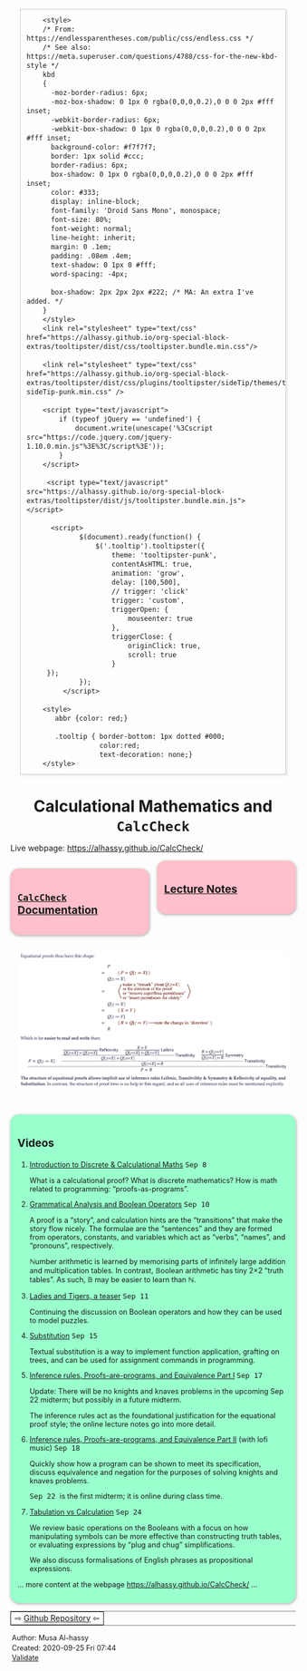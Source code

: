 <?xml version="1.0" encoding="utf-8"?>
<!DOCTYPE html PUBLIC "-//W3C//DTD XHTML 1.0 Strict//EN"
"http://www.w3.org/TR/xhtml1/DTD/xhtml1-strict.dtd">
<html xmlns="http://www.w3.org/1999/xhtml" lang="en" xml:lang="en">
<head>
<!-- 2020-09-25 Fri 07:44 -->
<meta http-equiv="Content-Type" content="text/html;charset=utf-8" />
<meta name="viewport" content="width=device-width, initial-scale=1" />
<meta name="generator" content="Org mode" />
<meta name="author" content="Musa Al-hassy" />
<meta name="description" content="Abrdiged Lecture Notes"
 />
<style type="text/css">
 <!--/*--><![CDATA[/*><!--*/
  .title  { text-align: center;
             margin-bottom: .2em; }
  .subtitle { text-align: center;
              font-size: medium;
              font-weight: bold;
              margin-top:0; }
  .todo   { font-family: monospace; color: red; }
  .done   { font-family: monospace; color: green; }
  .priority { font-family: monospace; color: orange; }
  .tag    { background-color: #eee; font-family: monospace;
            padding: 2px; font-size: 80%; font-weight: normal; }
  .timestamp { color: #bebebe; }
  .timestamp-kwd { color: #5f9ea0; }
  .org-right  { margin-left: auto; margin-right: 0px;  text-align: right; }
  .org-left   { margin-left: 0px;  margin-right: auto; text-align: left; }
  .org-center { margin-left: auto; margin-right: auto; text-align: center; }
  .underline { text-decoration: underline; }
  #postamble p, #preamble p { font-size: 90%; margin: .2em; }
  p.verse { margin-left: 3%; }
  pre {
    border: 1px solid #ccc;
    box-shadow: 3px 3px 3px #eee;
    padding: 8pt;
    font-family: monospace;
    overflow: auto;
    margin: 1.2em;
  }
  pre.src {
    position: relative;
    overflow: auto;
    padding-top: 1.2em;
  }
  pre.src:before {
    display: none;
    position: absolute;
    background-color: white;
    top: -10px;
    right: 10px;
    padding: 3px;
    border: 1px solid black;
  }
  pre.src:hover:before { display: inline;}
  /* Languages per Org manual */
  pre.src-asymptote:before { content: 'Asymptote'; }
  pre.src-awk:before { content: 'Awk'; }
  pre.src-C:before { content: 'C'; }
  /* pre.src-C++ doesn't work in CSS */
  pre.src-clojure:before { content: 'Clojure'; }
  pre.src-css:before { content: 'CSS'; }
  pre.src-D:before { content: 'D'; }
  pre.src-ditaa:before { content: 'ditaa'; }
  pre.src-dot:before { content: 'Graphviz'; }
  pre.src-calc:before { content: 'Emacs Calc'; }
  pre.src-emacs-lisp:before { content: 'Emacs Lisp'; }
  pre.src-fortran:before { content: 'Fortran'; }
  pre.src-gnuplot:before { content: 'gnuplot'; }
  pre.src-haskell:before { content: 'Haskell'; }
  pre.src-hledger:before { content: 'hledger'; }
  pre.src-java:before { content: 'Java'; }
  pre.src-js:before { content: 'Javascript'; }
  pre.src-latex:before { content: 'LaTeX'; }
  pre.src-ledger:before { content: 'Ledger'; }
  pre.src-lisp:before { content: 'Lisp'; }
  pre.src-lilypond:before { content: 'Lilypond'; }
  pre.src-lua:before { content: 'Lua'; }
  pre.src-matlab:before { content: 'MATLAB'; }
  pre.src-mscgen:before { content: 'Mscgen'; }
  pre.src-ocaml:before { content: 'Objective Caml'; }
  pre.src-octave:before { content: 'Octave'; }
  pre.src-org:before { content: 'Org mode'; }
  pre.src-oz:before { content: 'OZ'; }
  pre.src-plantuml:before { content: 'Plantuml'; }
  pre.src-processing:before { content: 'Processing.js'; }
  pre.src-python:before { content: 'Python'; }
  pre.src-R:before { content: 'R'; }
  pre.src-ruby:before { content: 'Ruby'; }
  pre.src-sass:before { content: 'Sass'; }
  pre.src-scheme:before { content: 'Scheme'; }
  pre.src-screen:before { content: 'Gnu Screen'; }
  pre.src-sed:before { content: 'Sed'; }
  pre.src-sh:before { content: 'shell'; }
  pre.src-sql:before { content: 'SQL'; }
  pre.src-sqlite:before { content: 'SQLite'; }
  /* additional languages in org.el's org-babel-load-languages alist */
  pre.src-forth:before { content: 'Forth'; }
  pre.src-io:before { content: 'IO'; }
  pre.src-J:before { content: 'J'; }
  pre.src-makefile:before { content: 'Makefile'; }
  pre.src-maxima:before { content: 'Maxima'; }
  pre.src-perl:before { content: 'Perl'; }
  pre.src-picolisp:before { content: 'Pico Lisp'; }
  pre.src-scala:before { content: 'Scala'; }
  pre.src-shell:before { content: 'Shell Script'; }
  pre.src-ebnf2ps:before { content: 'ebfn2ps'; }
  /* additional language identifiers per "defun org-babel-execute"
       in ob-*.el */
  pre.src-cpp:before  { content: 'C++'; }
  pre.src-abc:before  { content: 'ABC'; }
  pre.src-coq:before  { content: 'Coq'; }
  pre.src-groovy:before  { content: 'Groovy'; }
  /* additional language identifiers from org-babel-shell-names in
     ob-shell.el: ob-shell is the only babel language using a lambda to put
     the execution function name together. */
  pre.src-bash:before  { content: 'bash'; }
  pre.src-csh:before  { content: 'csh'; }
  pre.src-ash:before  { content: 'ash'; }
  pre.src-dash:before  { content: 'dash'; }
  pre.src-ksh:before  { content: 'ksh'; }
  pre.src-mksh:before  { content: 'mksh'; }
  pre.src-posh:before  { content: 'posh'; }
  /* Additional Emacs modes also supported by the LaTeX listings package */
  pre.src-ada:before { content: 'Ada'; }
  pre.src-asm:before { content: 'Assembler'; }
  pre.src-caml:before { content: 'Caml'; }
  pre.src-delphi:before { content: 'Delphi'; }
  pre.src-html:before { content: 'HTML'; }
  pre.src-idl:before { content: 'IDL'; }
  pre.src-mercury:before { content: 'Mercury'; }
  pre.src-metapost:before { content: 'MetaPost'; }
  pre.src-modula-2:before { content: 'Modula-2'; }
  pre.src-pascal:before { content: 'Pascal'; }
  pre.src-ps:before { content: 'PostScript'; }
  pre.src-prolog:before { content: 'Prolog'; }
  pre.src-simula:before { content: 'Simula'; }
  pre.src-tcl:before { content: 'tcl'; }
  pre.src-tex:before { content: 'TeX'; }
  pre.src-plain-tex:before { content: 'Plain TeX'; }
  pre.src-verilog:before { content: 'Verilog'; }
  pre.src-vhdl:before { content: 'VHDL'; }
  pre.src-xml:before { content: 'XML'; }
  pre.src-nxml:before { content: 'XML'; }
  /* add a generic configuration mode; LaTeX export needs an additional
     (add-to-list 'org-latex-listings-langs '(conf " ")) in .emacs */
  pre.src-conf:before { content: 'Configuration File'; }

  table { border-collapse:collapse; }
  caption.t-above { caption-side: top; }
  caption.t-bottom { caption-side: bottom; }
  td, th { vertical-align:top;  }
  th.org-right  { text-align: center;  }
  th.org-left   { text-align: center;   }
  th.org-center { text-align: center; }
  td.org-right  { text-align: right;  }
  td.org-left   { text-align: left;   }
  td.org-center { text-align: center; }
  dt { font-weight: bold; }
  .footpara { display: inline; }
  .footdef  { margin-bottom: 1em; }
  .figure { padding: 1em; }
  .figure p { text-align: center; }
  .equation-container {
    display: table;
    text-align: center;
    width: 100%;
  }
  .equation {
    vertical-align: middle;
  }
  .equation-label {
    display: table-cell;
    text-align: right;
    vertical-align: middle;
  }
  .inlinetask {
    padding: 10px;
    border: 2px solid gray;
    margin: 10px;
    background: #ffffcc;
  }
  #org-div-home-and-up
   { text-align: right; font-size: 70%; white-space: nowrap; }
  textarea { overflow-x: auto; }
  .linenr { font-size: smaller }
  .code-highlighted { background-color: #ffff00; }
  .org-info-js_info-navigation { border-style: none; }
  #org-info-js_console-label
    { font-size: 10px; font-weight: bold; white-space: nowrap; }
  .org-info-js_search-highlight
    { background-color: #ffff00; color: #000000; font-weight: bold; }
  .org-svg { width: 90%; }
  /*]]>*/-->
</style>
<link href="https://alhassy.github.io/org-notes-style.css" rel="stylesheet" type="text/css" />
<link href="https://alhassy.github.io/floating-toc.css" rel="stylesheet" type="text/css" />
<link href="https://alhassy.github.io/blog-banner.css" rel="stylesheet" type="text/css" />

        <style>
        /* From: https://endlessparentheses.com/public/css/endless.css */
        /* See also: https://meta.superuser.com/questions/4788/css-for-the-new-kbd-style */
        kbd
        {
          -moz-border-radius: 6px;
          -moz-box-shadow: 0 1px 0 rgba(0,0,0,0.2),0 0 0 2px #fff inset;
          -webkit-border-radius: 6px;
          -webkit-box-shadow: 0 1px 0 rgba(0,0,0,0.2),0 0 0 2px #fff inset;
          background-color: #f7f7f7;
          border: 1px solid #ccc;
          border-radius: 6px;
          box-shadow: 0 1px 0 rgba(0,0,0,0.2),0 0 0 2px #fff inset;
          color: #333;
          display: inline-block;
          font-family: 'Droid Sans Mono', monospace;
          font-size: 80%;
          font-weight: normal;
          line-height: inherit;
          margin: 0 .1em;
          padding: .08em .4em;
          text-shadow: 0 1px 0 #fff;
          word-spacing: -4px;

          box-shadow: 2px 2px 2px #222; /* MA: An extra I've added. */
        }
        </style>
        <link rel="stylesheet" type="text/css" href="https://alhassy.github.io/org-special-block-extras/tooltipster/dist/css/tooltipster.bundle.min.css"/>

        <link rel="stylesheet" type="text/css" href="https://alhassy.github.io/org-special-block-extras/tooltipster/dist/css/plugins/tooltipster/sideTip/themes/tooltipster-sideTip-punk.min.css" />

        <script type="text/javascript">
            if (typeof jQuery == 'undefined') {
                document.write(unescape('%3Cscript src="https://code.jquery.com/jquery-1.10.0.min.js"%3E%3C/script%3E'));
            }
        </script>

         <script type="text/javascript"            src="https://alhassy.github.io/org-special-block-extras/tooltipster/dist/js/tooltipster.bundle.min.js"></script>

          <script>
                 $(document).ready(function() {
                     $('.tooltip').tooltipster({
                         theme: 'tooltipster-punk',
                         contentAsHTML: true,
                         animation: 'grow',
                         delay: [100,500],
                         // trigger: 'click'
                         trigger: 'custom',
                         triggerOpen: {
                             mouseenter: true
                         },
                         triggerClose: {
                             originClick: true,
                             scroll: true
                         }
         });
                 });
             </script>

        <style>
           abbr {color: red;}

           .tooltip { border-bottom: 1px dotted #000;
                      color:red;
                      text-decoration: none;}
        </style>

</head>
<body>
<div id="content">
<h1 class="title">Calculational Mathematics and <code>CalcCheck</code></h1>
<p>
Live webpage: <a href="https://alhassy.github.io/CalcCheck/">https://alhassy.github.io/CalcCheck/</a>
</p>

<div style="column-rule-style:none;column-count:2;"<p>

</p>

<p>
 <div style="padding: 1em; background-color: pink; border-radius: 15px; font-size: 0.9em; box-shadow: 0.05em 0.1em 5px 0.01em  #00000057;"> <h3></h3>
</p>
<h2>
<p>
<a href="https://alhassy.github.io/CalcCheck/Docs"><code>CalcCheck</code> Documentation</a>
</p>
</h2>
<p>
 </div>
</p>

<p>

</p>

<p>
 <div style="padding: 1em; background-color: pink; border-radius: 15px; font-size: 0.9em; box-shadow: 0.05em 0.1em 5px 0.01em  #00000057;"> <h3></h3>
</p>
<h2>
<p>
<a href="https://alhassy.github.io/CalcCheck/LectureNotes.html">Lecture Notes</a>
</p>
</h2>
<p>
 </div>
</p>
</div>


<div id="orgc1f9353" class="figure">
<p><img src="images/proof trees vs calculational proofs.png" alt="proof trees vs calculational proofs.png" />
</p>
</div>

<p>
 <div style="padding: 1em; background-color: #99FFCC; border-radius: 15px; font-size: 0.9em; box-shadow: 0.05em 0.1em 5px 0.01em  #00000057;"> <h3></h3>
</p>
<h2>
<p>
Videos
</p>
</h2>

<ol class="org-ol">
<li><p>
<a href="https://youtu.be/5IyMizFhHMA">Introduction to Discrete &amp; Calculational Maths</a>
<kbd> Sep 8 </kbd>
</p>

<p>
What is a calculational proof? What is discrete mathematics?
How is math related to programming: “proofs-as-programs”.
</p></li>

<li><p>
<a href="https://youtu.be/0wM0WXLJULQ">Grammatical Analysis and Boolean Operators</a>
<kbd> Sep 10 </kbd>
</p>

<p>
A proof is a “story”, and calculation hints are the “transitions” that make
the story flow nicely.  The formulae are the “sentences” and they are formed
from operators, constants, and variables which act as “verbs”, “names”, and
“pronouns”, respectively.
</p>

<p>
ℕumber arithmetic is learned by memorising parts of
infinitely large addition and multiplication tables.
In contrast, 𝔹oolean arithmetic has tiny 2×2 “truth tables”.
As such, 𝔹  may be easier to learn than ℕ.
</p></li>

<li><p>
<a href="https://youtu.be/9oeJtu4JjSQ">Ladies and Tigers, a teaser</a>
<kbd> Sep 11 </kbd>
</p>

<p>
Continuing the discussion on Boolean operators and how they can be used to
model puzzles.
</p></li>

<li><p>
<a href="https://youtu.be/7cmretG3Zzg">Substitution</a>
<kbd> Sep 15 </kbd>
</p>

<p>
Textual substitution is a way to implement function application, grafting on
trees, and can be used for assignment commands in programming.
</p></li>

<li><p>
<a href="https://youtu.be/OXL-FvDqhX8">Inference rules, Proofs-are-programs, and Equivalence Part I</a>
<kbd> Sep 17 </kbd>
</p>

<p>
Update: There will be no knights and knaves problems in the upcoming Sep 22
midterm; but possibly in a future midterm.
</p>

<p>
The inference rules act as the foundational justification for the equational
proof style; the online lecture notes go into more detail.
</p></li>

<li><p>
<a href="https://youtu.be/JxRZC2UMJb0">Inference rules, Proofs-are-programs, and Equivalence Part II</a>
(with lofi music) <kbd> Sep 18 </kbd>
</p>

<p>
Quickly show how a program can be shown to meet its specification,
discuss equivalence and negation for the purposes of solving
knights and knaves problems.
</p>

<p>
<kbd> Sep 22 </kbd> is the first midterm; it is online during class time.
</p></li>

<li><p>
<a href="https://youtu.be/85MmBPp9jKc">Tabulation vs Calculation</a> <kbd> Sep 24 </kbd>
</p>

<p>
We review basic operations on the Booleans with a focus on how manipulating
symbols can be more effective than constructing truth tables, or evaluating
expressions by “plug and chug” simplifications.
</p>

<p>
We also discuss formalisations of English phrases as propositional expressions.
</p></li>
</ol>


<p>
&#x2026; more content at the webpage <a href="https://alhassy.github.io/CalcCheck/">https://alhassy.github.io/CalcCheck/</a> &#x2026;
</p>


<p>
 </div>
</p>

<table border="2" cellspacing="0" cellpadding="6" rules="groups" frame="hsides">


<colgroup>
<col  class="org-left" />
</colgroup>
<tbody>
<tr>
<td class="org-left">⇨ <a href="https://github.com/alhassy/CalcCheck">Github Repository</a> ⇦</td>
</tr>
</tbody>
</table>
</div>
<div id="postamble" class="status">
<p class="author">Author: Musa Al-hassy</p>
<p class="date">Created: 2020-09-25 Fri 07:44</p>
<p class="validation"><a href="https://validator.w3.org/check?uri=referer">Validate</a></p>
</div>
</body>
</html>
